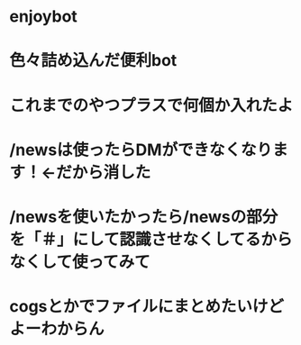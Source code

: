 # enjoybot
# 色々詰め込んだ便利bot
# これまでのやつプラスで何個か入れたよ
# /newsは使ったらDMができなくなります！←だから消した
# /newsを使いたかったら/newsの部分を「＃」にして認識させなくしてるからなくして使ってみて
# cogsとかでファイルにまとめたいけどよーわからん
